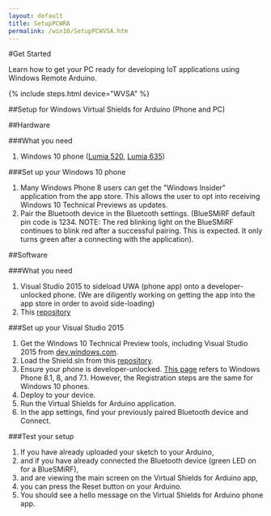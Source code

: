 ```yaml
---
layout: default
title: SetupPCWRA
permalink: /win10/SetupPCWVSA.htm
---
```


#Get Started

Learn how to get your PC ready for developing IoT applications using Windows Remote Arduino.

{% include steps.html device="WVSA" %}

##Setup for Windows Virtual Shields for Arduino (Phone and PC)

##Hardware

###What you need
 1. Windows 10 phone ([Lumia 520](http://www.microsoft.com/en-us/mobile/phone/lumia520/), [Lumia 635](http://www.microsoft.com/en-us/mobile/phone/lumia635/))

###Set up your Windows 10 phone
 1. Many Windows Phone 8 users can get the "Windows Insider" application from the app store. This allows the user to opt into receiving Windows 10 Technical Previews as updates.
 2. Pair the Bluetooth device in the Bluetooth settings. (BlueSMiRF default pin code is 1234. NOTE: The red blinking light on the BlueSMiRF continues to blink red after a successful pairing. This is expected. It only turns green after a connecting with the application).

##Software

###What you need
 1. Visual Studio 2015 to sideload UWA (phone app) onto a developer-unlocked phone.
 (We are diligently working on getting the app into the app store in order to avoid side-loading)
 2. This [repository](https://github.com/ms-iot/virtual-shields-universal)

###Set up your Visual Studio 2015
 1. Get the Windows 10 Technical Preview tools, including Visual Studio 2015 from [dev.windows.com](https://dev.windows.com/en-us/windows-10-developer-preview-tools).
 2. Load the Shield.sln from this [repository](https://github.com/ms-iot/virtual-shields-universal).
 3. Ensure your phone is developer-unlocked. [This page](https://msdn.microsoft.com/en-us/library/windows/apps/dn614128.aspx) refers to Windows Phone 8.1, 8, and 7.1. However, the Registration steps are the same for Windows 10 phones.
 4. Deploy to your device.
 5. Run the Virtual Shields for Arduino application.
 6. In the app settings, find your previously paired Bluetooth device and Connect.

###Test your setup
 1. If you have already uploaded your sketch to your Arduino,
 2. and if you have already connected the Bluetooth device (green LED on for a BlueSMiRF),
 3. and are viewing the main screen on the Virtual Shields for Arduino app,
 4. you can press the Reset button on your Arduino.
 5. You should see a hello message on the Virtual Shields for Arduino phone app.
